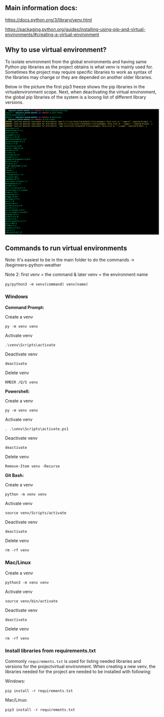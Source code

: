 ## Main information docs: 
https://docs.python.org/3/library/venv.html

https://packaging.python.org/guides/installing-using-pip-and-virtual-environments/#creating-a-virtual-environment


## Why to use virtual environment?
To isolate environment from the global environments and having same Python pip libraries as the project obtains is what venv is mainly used for. 
Sometimes the project may require specific libraries to work as syntax of the libraries may change or they are depended on another older libraries.

Below in the picture the first pip3 freeze shows the pip libraries in the virtualenvironment scope. 
Next, when deactivating the virtual environment, the global pip libraries of the system is a looong list of different library versions. 

![Virtualenv differences](virtualenv-diff.png)

## Commands to run virtual environments
Note: It's easiest to be in the main folder to do the commands -> /beginners-python-weather

Note 2: first venv = the command & later venv = the environment name

`py/python3 -m venv(command) venv(name)`

### Windows

**Command Prompt:**

Create a venv
```
py -m venv venv
```
Activate venv
```
.\venv\Scripts\activate
```
Deactivate venv
```
deactivate
```
Delete venv
```
RMDIR /Q/S venv
```

**Powershell:** 

Create a venv
```
py -m venv venv
```
Activate venv
```
. .\venv\Scripts\activate.ps1
```
Deactivate venv
```
deactivate
```
Delete venv
```
Remove-Item venv -Recurse
```

**Git Bash:**

Create a venv
```
python -m venv venv
```
Activate venv
```
source venv/Scripts/activate
```
Deactivate venv
```
deactivate
```
Delete venv
```
rm -rf venv
```
### Mac/Linux

Create a venv
```
python3 -m venv venv
```
Activate venv
```
source venv/bin/activate
```
Deactivate venv
```
deactivate
```
Delete venv
```
rm -rf venv
```

### Install libraries from requirements.txt

Commonly `requirements.txt` is used for listing needed libraries and versions for the projectvirtual environment. When creating a new venv, the libraries needed for the project are needed to be installed with following:

Windows:

`pip install -r requirements.txt`

Mac/Linux:

`pip3 install -r requirements.txt`
